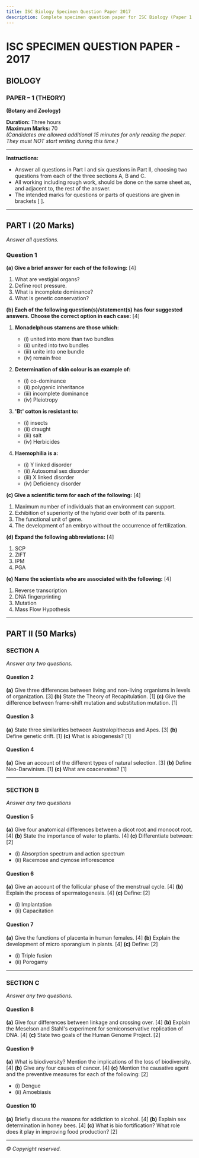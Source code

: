 ```yaml
---
title: ISC Biology Specimen Question Paper 2017
description: Complete specimen question paper for ISC Biology (Paper 1 - Theory) covering Botany and Zoology with Part I and Part II sections including multiple choice questions, short answers, and detailed explanations across evolution, plant biology, reproduction, and genetics topics.
---
```


# ISC SPECIMEN QUESTION PAPER - 2017
## BIOLOGY
### PAPER – 1 (THEORY)
**(Botany and Zoology)**

**Duration:** Three hours  
**Maximum Marks:** 70  
*(Candidates are allowed additional 15 minutes for only reading the paper. They must NOT start writing during this time.)*

---

**Instructions:**
- Answer all questions in Part I and six questions in Part II, choosing two questions from each of the three sections A, B and C.
- All working including rough work, should be done on the same sheet as, and adjacent to, the rest of the answer.
- The intended marks for questions or parts of questions are given in brackets [ ].

---

## PART I (20 Marks)
*Answer all questions.*

### Question 1

**(a) Give a brief answer for each of the following:** [4]
1. What are vestigial organs?
2. Define root pressure.
3. What is incomplete dominance?
4. What is genetic conservation?

**(b) Each of the following question(s)/statement(s) has four suggested answers. Choose the correct option in each case:** [4]

1. **Monadelphous stamens are those which:**
   - (i) united into more than two bundles
   - (ii) united into two bundles
   - (iii) unite into one bundle
   - (iv) remain free

2. **Determination of skin colour is an example of:**
   - (i) co-dominance
   - (ii) polygenic inheritance
   - (iii) incomplete dominance
   - (iv) Pleiotropy

3. **'Bt' cotton is resistant to:**
   - (i) insects
   - (ii) draught
   - (iii) salt
   - (iv) Herbicides

4. **Haemophilia is a:**
   - (i) Y linked disorder
   - (ii) Autosomal sex disorder
   - (iii) X linked disorder
   - (iv) Deficiency disorder

**(c) Give a scientific term for each of the following:** [4]
1. Maximum number of individuals that an environment can support.
2. Exhibition of superiority of the hybrid over both of its parents.
3. The functional unit of gene.
4. The development of an embryo without the occurrence of fertilization.

**(d) Expand the following abbreviations:** [4]
1. SCP
2. ZIFT
3. IPM
4. PGA

**(e) Name the scientists who are associated with the following:** [4]
1. Reverse transcription
2. DNA fingerprinting
3. Mutation
4. Mass Flow Hypothesis

---

## PART II (50 Marks)

### SECTION A
*Answer any two questions.*

#### Question 2
**(a)** Give three differences between living and non-living organisms in levels of organization. [3]
**(b)** State the Theory of Recapitulation. [1]
**(c)** Give the difference between frame-shift mutation and substitution mutation. [1]

#### Question 3
**(a)** State three similarities between Australopithecus and Apes. [3]
**(b)** Define genetic drift. [1]
**(c)** What is abiogenesis? [1]

#### Question 4
**(a)** Give an account of the different types of natural selection. [3]
**(b)** Define Neo-Darwinism. [1]
**(c)** What are coacervates? [1]

---

### SECTION B
*Answer any two questions*

#### Question 5
**(a)** Give four anatomical differences between a dicot root and monocot root. [4]
**(b)** State the importance of water to plants. [4]
**(c)** Differentiate between: [2]
- (i) Absorption spectrum and action spectrum
- (ii) Racemose and cymose inflorescence

#### Question 6
**(a)** Give an account of the follicular phase of the menstrual cycle. [4]
**(b)** Explain the process of spermatogenesis. [4]
**(c)** Define: [2]
- (i) Implantation
- (ii) Capacitation

#### Question 7
**(a)** Give the functions of placenta in human females. [4]
**(b)** Explain the development of micro sporangium in plants. [4]
**(c)** Define: [2]
- (i) Triple fusion
- (ii) Porogamy

---

### SECTION C
*Answer any two questions.*

#### Question 8
**(a)** Give four differences between linkage and crossing over. [4]
**(b)** Explain the Meselson and Stahl's experiment for semiconservative replication of DNA. [4]
**(c)** State two goals of the Human Genome Project. [2]

#### Question 9
**(a)** What is biodiversity? Mention the implications of the loss of biodiversity. [4]
**(b)** Give any four causes of cancer. [4]
**(c)** Mention the causative agent and the preventive measures for each of the following: [2]
- (i) Dengue
- (ii) Amoebiasis

#### Question 10
**(a)** Briefly discuss the reasons for addiction to alcohol. [4]
**(b)** Explain sex determination in honey bees. [4]
**(c)** What is bio fortification? What role does it play in improving food production? [2]

---

*© Copyright reserved.*